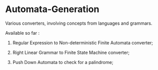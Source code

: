Automata-Generation
===================

Various converters, involving concepts from languages and grammars.

Available so far :

1. Regular Expression to Non-deterministic Finite Automata converter;

2. Right Linear Grammar to Finite State Machine converter;

3. Push Down Automata to check for a palindrome;